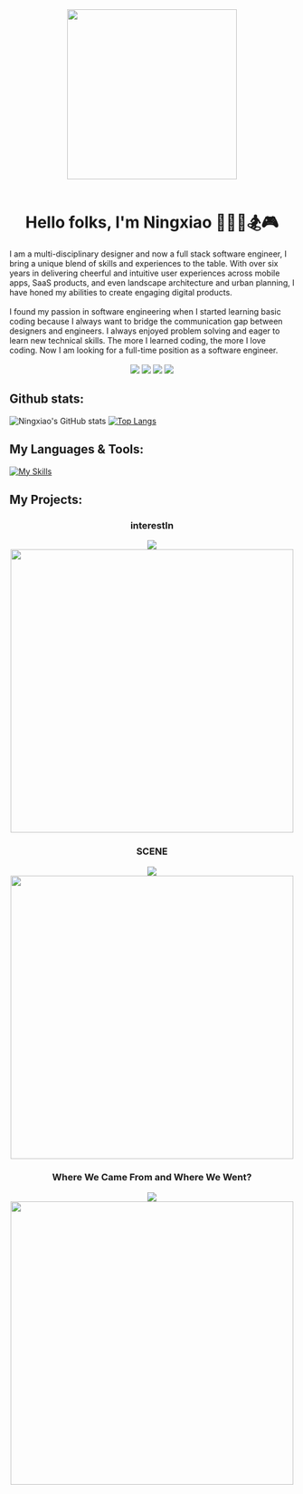 <div align="center">
 <img src="https://media.tenor.com/LSDeBe2JAfoAAAAC/cat-coding.gif" width="300" >
 <br></br>
  <h1>Hello folks, I'm Ningxiao 👨‍💻🏀🏂🎮</h1>  
 </div>
 <div align="left">
I am a multi-disciplinary designer and now a full stack software engineer, I bring a unique blend of skills and experiences to the table. With over six years in delivering cheerful and intuitive user experiences across mobile apps, SaaS products, and even landscape architecture and urban planning, I have honed my abilities to create engaging digital products.
<br/>
<br/>
I found my passion in software engineering when I started learning basic coding because I always want to bridge the communication gap between designers and engineers. I always enjoyed problem solving and eager to learn new technical skills. The more I learned coding, the more I love coding. Now I am looking for a full-time position as a software engineer.
<br/>
<br/>
<div align="center">
 <a href="https://kevinismcao.github.io/"><img src="https://img.shields.io/badge/portfolio-orange?style=for-the-badge&logo=portfolio&logoColor=white"></img></a> 
 <a href="https://www.linkedin.com/in/ningxiao-cao/"><img src="https://img.shields.io/badge/LinkedIn-0077B5?style=for-the-badge&logo=linkedin&logoColor=white"></img></a> 
 <a href="mailto:ningxiaocao@gmail.com"><img src="https://img.shields.io/badge/Email-D14836?style=for-the-badge&logo=email&logoColor=white"></img></a> 
 <a href="https://wellfound.com/ningxiao-cao"><img src="https://img.shields.io/badge/wellfound-b6b9b9?style=for-the-badge&logo=AngelList&logoColor=black"></img></a> 
</div>

<div align="left">
 
## Github stats:
 
![Ningxiao's GitHub stats](https://github-readme-stats.vercel.app/api?username=kevinismcao&theme=solarized-light&show_icons=true)
[![Top Langs](https://github-readme-stats.vercel.app/api/top-langs/?username=kevinismcao&theme=solarized-light&layout=compact)](https://github.com/anuraghazra/github-readme-stats)

## My Languages & Tools:
 
[![My Skills](https://skillicons.dev/icons?i=ruby,git,github,js,nodejs,rails,react,redux,express,postgres,mongodb,html,css,figma,aws,heroku)](https://skillicons.dev)

[scene]: https://scene-app.herokuapp.com/
[linkedin]: https://www.linkedin.com/in/eduardobacsierra/
[venturecamp]: https://venture-camp.herokuapp.com/
 </div>

 ## My Projects:

<!-- ![interestIn](https://github.com/kevinismcao/kevinismcao/blob/main/images/splashpage.gif) -->
<div align="center">
<h3>interestIn</h3>
<a href="https://interest-in.herokuapp.com/"><img src="https://img.shields.io/badge/livelink-red?style=for-the-badge&logo=livelink&logoColor=white"></img></a> 
<br>
<a href="https://interest-in.herokuapp.com/">
 <img src="https://github.com/kevinismcao/kevinismcao/blob/main/images/splashpage.gif" width='500'>
</a>
 
<h3>SCENE</h3>
<a href="https://scene-app.herokuapp.com/"><img src="https://img.shields.io/badge/livelink-red?style=for-the-badge&logo=livelink&logoColor=white"></img></a> 
<br>
<a href="https://scene-app.herokuapp.com/">
 <img src="https://github.com/kevinismcao/kevinismcao/blob/main/images/scenerecord.gif" width='500'>
</a>
 
<h3>Where We Came From and Where We Went?</h3>
<a href=""https://kevinismcao.github.io/js_migration_flow_data_visualization/"><img src="https://img.shields.io/badge/livelink-red?style=for-the-badge&logo=livelink&logoColor=white"></img></a> 
<br>
<a href="https://kevinismcao.github.io/js_migration_flow_data_visualization/">
 <img src="https://github.com/kevinismcao/kevinismcao/blob/main/images/jscriptproject.gif" width='500'>
</a>
</div>


<!--
**kevinismcao/kevinismcao** is a ✨ _special_ ✨ repository because its `README.md` (this file) appears on your GitHub profile.

Here are some ideas to get you started:

- 🔭 I’m currently working on ...
- 🌱 I’m currently learning ...
- 👯 I’m looking to collaborate on ...
- 🤔 I’m looking for help with ...
- 💬 Ask me about ...
- 📫 How to reach me: ...
- 😄 Pronouns: ...
- ⚡ Fun fact: ...
-->
 
